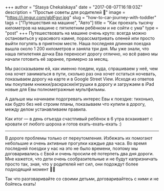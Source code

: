 +++
author = "Stasya Chekalskaya"
date = "2017-08-07T16:18:03Z"
description = "Простые советы для родителей 🙌"
image = "https://i.imgur.com/gbIFgvr.jpg"
slug = "how-to-car-journey-with-toddler"
tags = ["Путешествия на машине", "Авто"]
title = "Как проехать тысячу километров на машине с пятилетним ребёнком и не сойти с ума"
type = "post"
+++
Путешествовать на машине очень круто: всегда можно остановиться у красивого камня, порассматривать оленей или просто выйти погулять в приятном месте. Наша последняя длинная поездка вышла около 1 200 километров и заняла три дня. Мы уже знали, что наша пятилетняя дочка Ева переносит дорогу отлично, но всё равно мы начали готовить её заранее, примерно за месяц.

Мы рассказываем ей, как именно поедем, куда, спрашиваем у неё, чем она хочет заниматься в пути, сколько раз она хочет остаться ночевать, показываем дорогу на карте и в Google Street View.
Исходя из ответов мы покупаем книжки/раскраски/игрушки в дорогу и загружаем в iPad новые для Евы полнометражные мультфильмы.

А дальше мы начинаем подогревать интерес Евы к поездке: тихонько, как будто без неё строим планы, показываем что купили в дорогу, между делом устанавливаем правила. 

Как итог — в день отъезда счастливый ребёнок в 6 утра вскакивает с кровати от любого шороха и готов ехать-ехать-ехать :)

---

В дороге проблемы только от переутомления. Избежать их помогают небольшие и очень активные прогулки каждые два часа. Во время последней поездки у нас на это не было времени, поэтому мы договаривались с Евой и очень просили её потерпеть два дня дороги. Мне кажется, что дети очень сообразительные и не будут капризничать просто так, зная, что у родителей нет сил, они подождут более подходящий момент ✌🏻

Так что разговаривайте со своими детьми, договаривайтесь с ними и не бойтесь ехать!